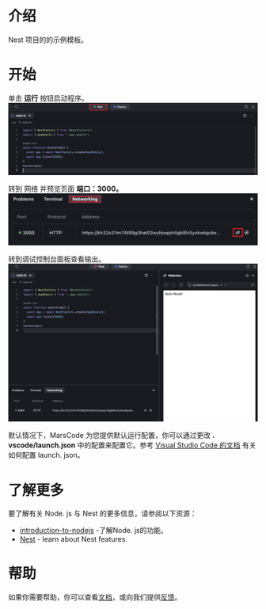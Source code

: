 # 介绍

Nest 项目的的示例模板。

# 开始

单击 **运行** 按钮启动程序。
![图片](../../images/native_nodejs_nest/run.png)

转到 网络 并预览页面 **端口：3000。**
![图片](../../images/native_nodejs_nest/cloud_port.png)

转到调试控制台面板查看输出。
![图片](../../images/native_nodejs_nest/preview.png)

默认情况下，MarsCode 为您提供默认运行配置，你可以通过更改 **. vscode/launch.json** 中的配置来配置它。参考 [Visual Studio Code 的文档](https://code.visualstudio.com/docs/editor/debugging) 有关如何配置 launch. json。

# 了解更多
要了解有关 Node. js 与 Nest 的更多信息，请参阅以下资源：
- [introduction-to-nodejs](https://nodejs.org/en/learn/getting-started/introduction-to-nodejs) -了解Node. js的功能。
- [Nest](https://nestjs.com/) - learn about Nest features.

# 帮助
如果你需要帮助，你可以查看[文档](https://docs.marscode.cn/)，或向我们提供[反馈](https://juejin.cn/pin/club/7359094304150650889?utm_source=doc&utm_medium=marscode)。

